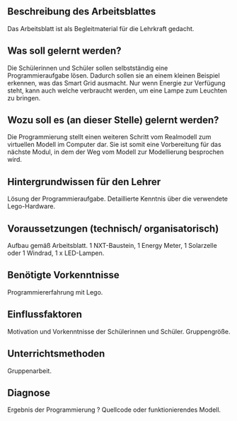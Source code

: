 ## Beschreibung des Arbeitsblattes

Das Arbeitsblatt ist als Begleitmaterial für die Lehrkraft gedacht. 

## Was soll gelernt werden?

Die Schülerinnen und Schüler sollen selbstständig eine Programmieraufgabe lösen. Dadurch sollen sie an einem kleinen Beispiel erkennen, was das Smart Grid ausmacht. Nur wenn Energie zur Verfügung steht, kann auch welche verbraucht werden, um eine Lampe zum Leuchten zu bringen.

## Wozu soll es (an dieser Stelle) gelernt werden?

Die Programmierung stellt einen weiteren Schritt vom Realmodell zum virtuellen Modell im Computer dar. Sie ist somit eine Vorbereitung für das nächste Modul, in dem der Weg vom Modell zur Modellierung besprochen wird.

## Hintergrundwissen für den Lehrer

Lösung der Programmieraufgabe. Detaillierte Kenntnis über die verwendete Lego-Hardware.
## Voraussetzungen (technisch/ organisatorisch)

Aufbau gemäß Arbeitsblatt. 1 NXT-Baustein, 1 Energy Meter, 1 Solarzelle oder 1 Windrad, 1 x LED-Lampen.

## Benötigte Vorkenntnisse

Programmiererfahrung mit Lego.

## Einflussfaktoren

Motivation und Vorkenntnisse der Schülerinnen und Schüler. Gruppengröße.

## Unterrichtsmethoden

Gruppenarbeit.

## Diagnose

Ergebnis der Programmierung ? Quellcode oder funktionierendes Modell.
